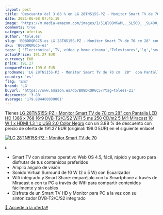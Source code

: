 ```yaml
---
layout: post
title: 'Descuento del 3.88 % en LG 28TN515S-PZ - Monitor Smart TV de 70 '
date: 2021-06-08 07:45:19
image: 'https://m.media-amazon.com/images/I/51Ql08MKwML._SL500_._SL400_.jpg'
comments: true
category: ofertas
author: 'tole.es'
slug: 'B08DRQRGC5-es LG 28TN515S-PZ - Monitor Smart TV de 70 cm 28" con...'
sku: 'B08DRQRGC5-es'
tags: [ 'Electrónica','TV, vídeo y home cinema','Televisores','lg','smart','tv', ]
actualPrice: 191.27 EUR
currency: EUR
price: 191.27
comparePrice: 199.0 EUR
prodname: 'LG 28TN515S-PZ - Monitor Smart TV de 70 cm  28"  con Pantalla LED HD  1366 x 768  16:9  DVB-T2/C/S2  WiFi  5 ms  250 CD/m2  5 M:1  Miracast  10 W  1 x HDMI 1.3  1 x USB 2.0   Color Negro'
country: 'es'
flag: '🇪🇸'
brand: 'LG'
buyurl: 'https://www.amazon.es/dp/B08DRQRGC5/?tag=tolees-21'
descuento: '3.88'
average: '179.884400000001'
---
```


Tienes [LG 28TN515S-PZ - Monitor Smart TV de 70 cm  28"  con Pantalla LED HD  1366 x 768  16:9  DVB-T2/C/S2  WiFi  5 ms  250 CD/m2  5 M:1  Miracast  10 W  1 x HDMI 1.3  1 x USB 2.0   Color Negro](https://www.amazon.es/dp/B08DRQRGC5/?tag=tolees-21) con un 3.88 % de descuento con precio de oferta de 191.27 EUR (original: 199.0 EUR) en el siguiente enlace!

[![LG 28TN515S-PZ - Monitor Smart TV de 70 ](https://m.media-amazon.com/images/I/51Ql08MKwML._SL500_._SL400_.jpg)](https://www.amazon.es/dp/B08DRQRGC5/?tag=tolees-21)

ℹ️:

- Smart TV con sistema operativo Web OS 4.5, fácil, rápido y seguro para disfrutar de tus contenidos preferidos
- Amplio ángulo de visión
- Sonido Virtual Surround de 10 W (2 x 5 W) con Ecualizador
- Wifi integrado y Smart Share: emparéjalo con tu Smartphone a través de Miracast o con tu PC a través de Wifi para compartir contenidos fácilmente y sin cables
- Disfruta de un Smart TV HD y Monitor para PC a la vez con su sintonizador DVB-T2/C/S2 integrado

[🛒 Accede a la oferta!!](https://www.amazon.es/dp/B08DRQRGC5/?tag=tolees-21)

